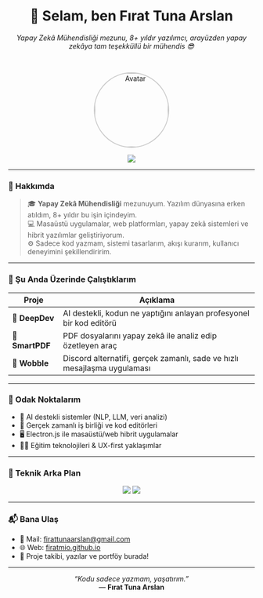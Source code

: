<h1 align="center">👋 Selam, ben <strong>Fırat Tuna Arslan</strong></h1>

<p align="center">
  <i>Yapay Zekâ Mühendisliği mezunu, 8+ yıldır yazılımcı, arayüzden yapay zekâya tam teşekküllü bir mühendis 😎</i>
</p>

<br/>

<p align="center">
  <img src="https://github.com/firatmio/.github/blob/main/assets/avatar.jpg" alt="Avatar" width="150" style="border-radius: 50%; border: 2px solid #ccc;" />
</p>

<p align="center">
  <img src="https://skillicons.dev/icons?i=python,js,ts,react,next,electron,firebase,mysql,postgresql,bosluk,bosluk,css,tailwind,git,github,vscode&perline=9" />
</p>

---

### 🧠 Hakkımda

> 🎓 **Yapay Zekâ Mühendisliği** mezunuyum. Yazılım dünyasına erken atıldım, 8+ yıldır bu işin içindeyim.<br>
> 💻 Masaüstü uygulamalar, web platformları, yapay zekâ sistemleri ve hibrit yazılımlar geliştiriyorum.<br>
> ⚙️ Sadece kod yazmam, sistemi tasarlarım, akışı kurarım, kullanıcı deneyimini şekillendiririm.

---

### 🔭 Şu Anda Üzerinde Çalıştıklarım

| Proje | Açıklama |
|-------|----------|
| 🧠 **DeepDev** | AI destekli, kodun ne yaptığını anlayan profesyonel bir kod editörü |
| 📂 **SmartPDF** | PDF dosyalarını yapay zekâ ile analiz edip özetleyen araç |
| 💬 **Wobble** | Discord alternatifi, gerçek zamanlı, sade ve hızlı mesajlaşma uygulaması |

---

### 🎯 Odak Noktalarım

- 🤖 AI destekli sistemler (NLP, LLM, veri analizi)
- 🧩 Gerçek zamanlı iş birliği ve kod editörleri
- 🖥️ Electron.js ile masaüstü/web hibrit uygulamalar
- 🧑‍🏫 Eğitim teknolojileri & UX-first yaklaşımlar

---

### 💼 Teknik Arka Plan

<p align="center">
  <img src="https://github-readme-stats.vercel.app/api/top-langs/?username=firatmio&layout=compact&theme=transparent&hide_border=true" />
  <img src="https://github-readme-stats.vercel.app/api?username=firatmio&show_icons=true&theme=transparent&hide_border=true" />
</p>

---

### 📬 Bana Ulaş

- 💌 Mail: [firattunaarslan@gmail.com](mailto:firattunaarslan@gmail.com)
- 🌐 Web: [firatmio.github.io](https://firatmio.github.io)
- 🧠 Proje takibi, yazılar ve portföy burada!

---

<p align="center">
  <i>“Kodu sadece yazmam, yaşatırım.”</i>  
  <br/>
  — <strong>Fırat Tuna Arslan</strong>
</p>
